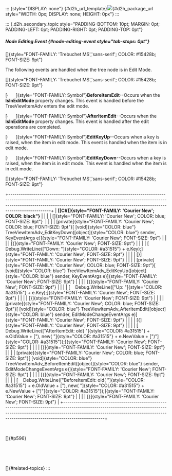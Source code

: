 ::: {style="DISPLAY: none"}
[](ms-xhelp:///?Id=d2h_url_template){#d2h_url_template}![](!package_url!){#d2h_package_url style="WIDTH: 0px; DISPLAY: none; HEIGHT: 0px"}
:::

::: {.d2h_secondary_topic style="PADDING-BOTTOM: 10pt; MARGIN: 0pt; PADDING-LEFT: 0pt; PADDING-RIGHT: 0pt; PADDING-TOP: 0pt"}
##### Node Editing Event {#node-editing-event style="tab-stops: 0pt"}

[]{style="FONT-FAMILY: 'Trebuchet MS','sans-serif'; COLOR: #15428b; FONT-SIZE: 9pt"} 

The following events are handled when the tree node is in Edit Mode.

[]{style="FONT-FAMILY: 'Trebuchet MS','sans-serif'; COLOR: #15428b; FONT-SIZE: 9pt"} 

[·      ]{style="FONT-FAMILY: Symbol"}**BeforeItemEdit**--Occurs when the **IsInEditMode** property changes. This event is handled before the TreeViewItemAdv enters the edit mode.

[·      ]{style="FONT-FAMILY: Symbol"}**AfterItemEdit**--Occurs when the **IsInEditMode** property changes. This event is handled after the edit operations are completed.

[·      ]{style="FONT-FAMILY: Symbol"}**EditKeyUp**--Occurs when a key is raised, when the item in edit mode. This event is handled when the item is in edit mode.

[·      ]{style="FONT-FAMILY: Symbol"}**EditKeyDown**--Occurs when a key is raised, when the item is in edit mode. This event is handled when the item is in edit mode.

[]{style="FONT-FAMILY: 'Trebuchet MS','sans-serif'; COLOR: #15428b; FONT-SIZE: 9pt"} 

+--------------------------------------------------------------------------------------------------------------------------------------------------------------------------------------------------------------------------------------------------------------+
| **[\[C#\]]{style="FONT-FAMILY: 'Courier New'; COLOR: black"}**                                                                                                                                                                                               |
|                                                                                                                                                                                                                                                              |
| []{style="FONT-FAMILY: 'Courier New'; COLOR: blue; FONT-SIZE: 9pt"}                                                                                                                                                                                          |
|                                                                                                                                                                                                                                                              |
| [private]{style="FONT-FAMILY: 'Courier New'; COLOR: blue; FONT-SIZE: 9pt"}[ [void]{style="COLOR: blue"} TreeViewItemAdv_EditKeyDown([object]{style="COLOR: blue"} sender, KeyEventArgs e)]{style="FONT-FAMILY: 'Courier New'; FONT-SIZE: 9pt"}               |
|                                                                                                                                                                                                                                                              |
| [{]{style="FONT-FAMILY: 'Courier New'; FONT-SIZE: 9pt"}                                                                                                                                                                                                      |
|                                                                                                                                                                                                                                                              |
| [    Debug.WriteLine([\"Down: \"]{style="COLOR: #a31515"} + e.Key);]{style="FONT-FAMILY: 'Courier New'; FONT-SIZE: 9pt"}                                                                                                                                     |
|                                                                                                                                                                                                                                                              |
| [}]{style="FONT-FAMILY: 'Courier New'; FONT-SIZE: 9pt"}                                                                                                                                                                                                      |
|                                                                                                                                                                                                                                                              |
| [private]{style="FONT-FAMILY: 'Courier New'; COLOR: blue; FONT-SIZE: 9pt"}[ [void]{style="COLOR: blue"} TreeViewItemAdv_EditKeyUp([object]{style="COLOR: blue"} sender, KeyEventArgs e)]{style="FONT-FAMILY: 'Courier New'; FONT-SIZE: 9pt"}                 |
|                                                                                                                                                                                                                                                              |
| [{]{style="FONT-FAMILY: 'Courier New'; FONT-SIZE: 9pt"}                                                                                                                                                                                                      |
|                                                                                                                                                                                                                                                              |
| [    Debug.WriteLine([\"Up: \"]{style="COLOR: #a31515"} + e.Key);]{style="FONT-FAMILY: 'Courier New'; FONT-SIZE: 9pt"}                                                                                                                                       |
|                                                                                                                                                                                                                                                              |
| [}]{style="FONT-FAMILY: 'Courier New'; FONT-SIZE: 9pt"}                                                                                                                                                                                                      |
|                                                                                                                                                                                                                                                              |
| [private]{style="FONT-FAMILY: 'Courier New'; COLOR: blue; FONT-SIZE: 9pt"}[ [void]{style="COLOR: blue"} TreeViewItemAdv_AfterItemEdit([object]{style="COLOR: blue"} sender, EditModeChangeEventArgs e)]{style="FONT-FAMILY: 'Courier New'; FONT-SIZE: 9pt"}  |
|                                                                                                                                                                                                                                                              |
| [{]{style="FONT-FAMILY: 'Courier New'; FONT-SIZE: 9pt"}                                                                                                                                                                                                      |
|                                                                                                                                                                                                                                                              |
| [    Debug.WriteLine([\"AfterItemEdit: old( \"]{style="COLOR: #a31515"} + e.OldValue + [\"), new( \"]{style="COLOR: #a31515"} + e.NewValue + [\")\"]{style="COLOR: #a31515"});]{style="FONT-FAMILY: 'Courier New'; FONT-SIZE: 9pt"}                          |
|                                                                                                                                                                                                                                                              |
| [}]{style="FONT-FAMILY: 'Courier New'; FONT-SIZE: 9pt"}                                                                                                                                                                                                      |
|                                                                                                                                                                                                                                                              |
| [private]{style="FONT-FAMILY: 'Courier New'; COLOR: blue; FONT-SIZE: 9pt"}[ [void]{style="COLOR: blue"} TreeViewItemAdv_BeforeItemEdit([object]{style="COLOR: blue"} sender, EditModeChangeEventArgs e)]{style="FONT-FAMILY: 'Courier New'; FONT-SIZE: 9pt"} |
|                                                                                                                                                                                                                                                              |
| [{]{style="FONT-FAMILY: 'Courier New'; FONT-SIZE: 9pt"}                                                                                                                                                                                                      |
|                                                                                                                                                                                                                                                              |
| [    Debug.WriteLine([\"BeforeItemEdit: old( \"]{style="COLOR: #a31515"} + e.OldValue + [\"), new( \"]{style="COLOR: #a31515"} + e.NewValue + [\")\"]{style="COLOR: #a31515"});]{style="FONT-FAMILY: 'Courier New'; FONT-SIZE: 9pt"}                         |
|                                                                                                                                                                                                                                                              |
| [}]{style="FONT-FAMILY: 'Courier New'; FONT-SIZE: 9pt"}                                                                                                                                                                                                      |
+--------------------------------------------------------------------------------------------------------------------------------------------------------------------------------------------------------------------------------------------------------------+

 

[]{#p596} 

 

 

[]{#related-topics}
:::

